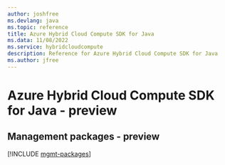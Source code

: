 ```yaml
---
author: joshfree
ms.devlang: java
ms.topic: reference
title: Azure Hybrid Cloud Compute SDK for Java
ms.data: 11/08/2022
ms.service: hybridcloudcompute
description: Reference for Azure Hybrid Cloud Compute SDK for Java
ms.author: jfree
---
```

# Azure Hybrid Cloud Compute SDK for Java - preview

## Management packages - preview
[!INCLUDE [mgmt-packages](hybrid-cloud-compute-mgmt-index.md)]
